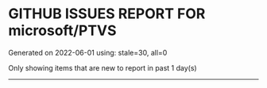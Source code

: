 
# GITHUB ISSUES REPORT FOR microsoft/PTVS


Generated on 2022-06-01 using: stale=30, all=0


Only showing items that are new to report in past 1 day(s)


---
